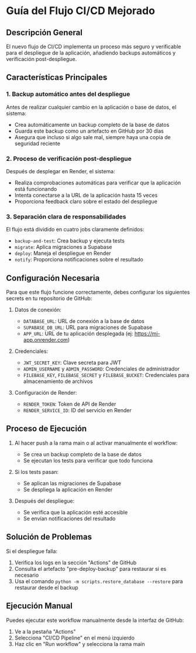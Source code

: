 # Guía del Flujo CI/CD Mejorado

## Descripción General

El nuevo flujo de CI/CD implementa un proceso más seguro y verificable para el despliegue de la aplicación, añadiendo backups automáticos y verificación post-despliegue.

## Características Principales

### 1. Backup automático antes del despliegue

Antes de realizar cualquier cambio en la aplicación o base de datos, el sistema:

- Crea automáticamente un backup completo de la base de datos
- Guarda este backup como un artefacto en GitHub por 30 días
- Asegura que incluso si algo sale mal, siempre haya una copia de seguridad reciente

### 2. Proceso de verificación post-despliegue

Después de desplegar en Render, el sistema:

- Realiza comprobaciones automáticas para verificar que la aplicación está funcionando
- Intenta conectarse a la URL de la aplicación hasta 15 veces
- Proporciona feedback claro sobre el estado del despliegue

### 3. Separación clara de responsabilidades

El flujo está dividido en cuatro jobs claramente definidos:

- `backup-and-test`: Crea backup y ejecuta tests
- `migrate`: Aplica migraciones a Supabase
- `deploy`: Maneja el despliegue en Render
- `notify`: Proporciona notificaciones sobre el resultado

## Configuración Necesaria

Para que este flujo funcione correctamente, debes configurar los siguientes secrets en tu repositorio de GitHub:

1. Datos de conexión:

   - `DATABASE_URL`: URL de conexión a la base de datos
   - `SUPABASE_DB_URL`: URL para migraciones de Supabase
   - `APP_URL`: URL de tu aplicación desplegada (ej: https://mi-app.onrender.com)

2. Credenciales:

   - `JWT_SECRET_KEY`: Clave secreta para JWT
   - `ADMIN_USERNAME` y `ADMIN_PASSWORD`: Credenciales de administrador
   - `FILEBASE_KEY`, `FILEBASE_SECRET` y `FILEBASE_BUCKET`: Credenciales para almacenamiento de archivos

3. Configuración de Render:
   - `RENDER_TOKEN`: Token de API de Render
   - `RENDER_SERVICE_ID`: ID del servicio en Render

## Proceso de Ejecución

1. Al hacer push a la rama main o al activar manualmente el workflow:

   - Se crea un backup completo de la base de datos
   - Se ejecutan los tests para verificar que todo funciona

2. Si los tests pasan:

   - Se aplican las migraciones de Supabase
   - Se despliega la aplicación en Render

3. Después del despliegue:
   - Se verifica que la aplicación esté accesible
   - Se envían notificaciones del resultado

## Solución de Problemas

Si el despliegue falla:

1. Verifica los logs en la sección "Actions" de GitHub
2. Consulta el artefacto "pre-deploy-backup" para restaurar si es necesario
3. Usa el comando `python -m scripts.restore_database --restore` para restaurar desde el backup

## Ejecución Manual

Puedes ejecutar este workflow manualmente desde la interfaz de GitHub:

1. Ve a la pestaña "Actions"
2. Selecciona "CI/CD Pipeline" en el menú izquierdo
3. Haz clic en "Run workflow" y selecciona la rama main
